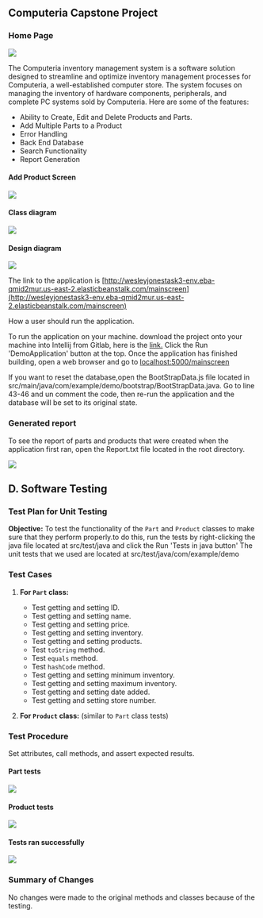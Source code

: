 ## Computeria Capstone Project

### Home Page
![](images/Home_Screen.png)



The Computeria inventory management system is a software solution designed to streamline and optimize inventory management processes for Computeria, 
a well-established computer store. The system focuses on managing the inventory of hardware components, peripherals, and complete PC systems sold by Computeria.  Here are some of the features:



- Ability to Create, Edit and Delete Products and Parts.
- Add Multiple Parts to a Product
- Error Handling
- Back End Database
- Search Functionality
- Report Generation

#### Add Product Screen
![](images/Add_product.png)

#### Class diagram
![](images/Class_diagram.png)
#### Design diagram
![](images/Design_diagram.png)

The link to the application is [http://wesleyjonestask3-env.eba-qmid2mur.us-east-2.elasticbeanstalk.com/mainscreen](http://wesleyjonestask3-env.eba-qmid2mur.us-east-2.elasticbeanstalk.com/mainscreen)

How a user should run the application.

To run the application on your machine. download the project onto your machine into Intellij from Gitlab, 
here is the [link.](https://gitlab.com/wgu-gitlab-environment/student-repos/wjon249/d424-software-engineering-capstone.git)
Click the Run 'DemoApplication' button at the top.  Once the application has finished building, 
open a web browser and go to [localhost:5000/mainscreen](http://localhost:5000/mainscreen)

If you want to reset the database,open the BootStrapData.js file located in src/main/java/com/example/demo/bootstrap/BootStrapData.java.  Go to 
line 43-46 and un comment the code, then re-run the application and the database will be set to its original state.

### Generated report
To see the report of parts and products that were created when the application first ran, open the Report.txt file located in the root directory. 

![](images/Generated_report.png)

## D. Software Testing

### Test Plan for Unit Testing

**Objective:** To test the functionality of the `Part` and `Product` classes to make sure that they perform properly.to do 
this, run the tests by right-clicking the java file located at src/test/java and click the Run 'Tests in java button'
The unit tests that we used are located at src/test/java/com/example/demo

### Test Cases

1. **For `Part` class:**
    - Test getting and setting ID.
    - Test getting and setting name.
    - Test getting and setting price.
    - Test getting and setting inventory.
    - Test getting and setting products.
    - Test `toString` method.
    - Test `equals` method.
    - Test `hashCode` method.
    - Test getting and setting minimum inventory.
    - Test getting and setting maximum inventory.
    - Test getting and setting date added.
    - Test getting and setting store number.

2. **For `Product` class:** (similar to `Part` class tests)

### Test Procedure
Set attributes, call methods, and assert expected results.

#### Part tests
![](images/Part_test_code.png)
#### Product tests
![](images/Product_test_code.png)
#### Tests ran successfully
![](images/Run_tests.png)

### Summary of Changes
No changes were made to the original methods and classes because of the testing.

